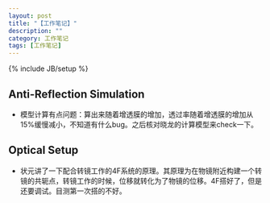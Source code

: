 ```yaml
---
layout: post
title: "【工作笔记】"
description: ""
category: 工作笔记
tags: [工作笔记]
---
```

{% include JB/setup %}

## Anti-Reflection Simulation

* 模型计算有点问题：算出来随着增透膜的增加，透过率随着增透膜的增加从15%缓慢减小，不知道有什么bug。之后核对晓龙的计算模型来check一下。

## Optical Setup

* 状元讲了一下配合转镜工作的4F系统的原理。其原理为在物镜附近构建一个转镜的共轭点，转镜工作的时候，位移就转化为了物镜的位移。4F搭好了，但是还要调试。目测第一次搭的不好。